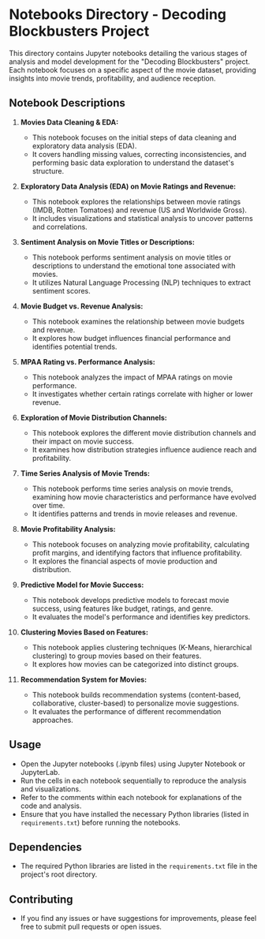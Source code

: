 # Notebooks Directory - Decoding Blockbusters Project

This directory contains Jupyter notebooks detailing the various stages of analysis and model development for the "Decoding Blockbusters" project. Each notebook focuses on a specific aspect of the movie dataset, providing insights into movie trends, profitability, and audience reception.

## Notebook Descriptions

1.  **Movies Data Cleaning & EDA:**
    * This notebook focuses on the initial steps of data cleaning and exploratory data analysis (EDA).
    * It covers handling missing values, correcting inconsistencies, and performing basic data exploration to understand the dataset's structure.

2.  **Exploratory Data Analysis (EDA) on Movie Ratings and Revenue:**
    * This notebook explores the relationships between movie ratings (IMDB, Rotten Tomatoes) and revenue (US and Worldwide Gross).
    * It includes visualizations and statistical analysis to uncover patterns and correlations.

3.  **Sentiment Analysis on Movie Titles or Descriptions:**
    * This notebook performs sentiment analysis on movie titles or descriptions to understand the emotional tone associated with movies.
    * It utilizes Natural Language Processing (NLP) techniques to extract sentiment scores.

4.  **Movie Budget vs. Revenue Analysis:**
    * This notebook examines the relationship between movie budgets and revenue.
    * It explores how budget influences financial performance and identifies potential trends.

5.  **MPAA Rating vs. Performance Analysis:**
    * This notebook analyzes the impact of MPAA ratings on movie performance.
    * It investigates whether certain ratings correlate with higher or lower revenue.

6.  **Exploration of Movie Distribution Channels:**
    * This notebook explores the different movie distribution channels and their impact on movie success.
    * It examines how distribution strategies influence audience reach and profitability.

7.  **Time Series Analysis of Movie Trends:**
    * This notebook performs time series analysis on movie trends, examining how movie characteristics and performance have evolved over time.
    * It identifies patterns and trends in movie releases and revenue.

8.  **Movie Profitability Analysis:**
    * This notebook focuses on analyzing movie profitability, calculating profit margins, and identifying factors that influence profitability.
    * It explores the financial aspects of movie production and distribution.

9.  **Predictive Model for Movie Success:**
    * This notebook develops predictive models to forecast movie success, using features like budget, ratings, and genre.
    * It evaluates the model's performance and identifies key predictors.

10. **Clustering Movies Based on Features:**
    * This notebook applies clustering techniques (K-Means, hierarchical clustering) to group movies based on their features.
    * It explores how movies can be categorized into distinct groups.

11. **Recommendation System for Movies:**
    * This notebook builds recommendation systems (content-based, collaborative, cluster-based) to personalize movie suggestions.
    * It evaluates the performance of different recommendation approaches.

## Usage

* Open the Jupyter notebooks (.ipynb files) using Jupyter Notebook or JupyterLab.
* Run the cells in each notebook sequentially to reproduce the analysis and visualizations.
* Refer to the comments within each notebook for explanations of the code and analysis.
* Ensure that you have installed the necessary Python libraries (listed in `requirements.txt`) before running the notebooks.

## Dependencies

* The required Python libraries are listed in the `requirements.txt` file in the project's root directory.

## Contributing

* If you find any issues or have suggestions for improvements, please feel free to submit pull requests or open issues.
